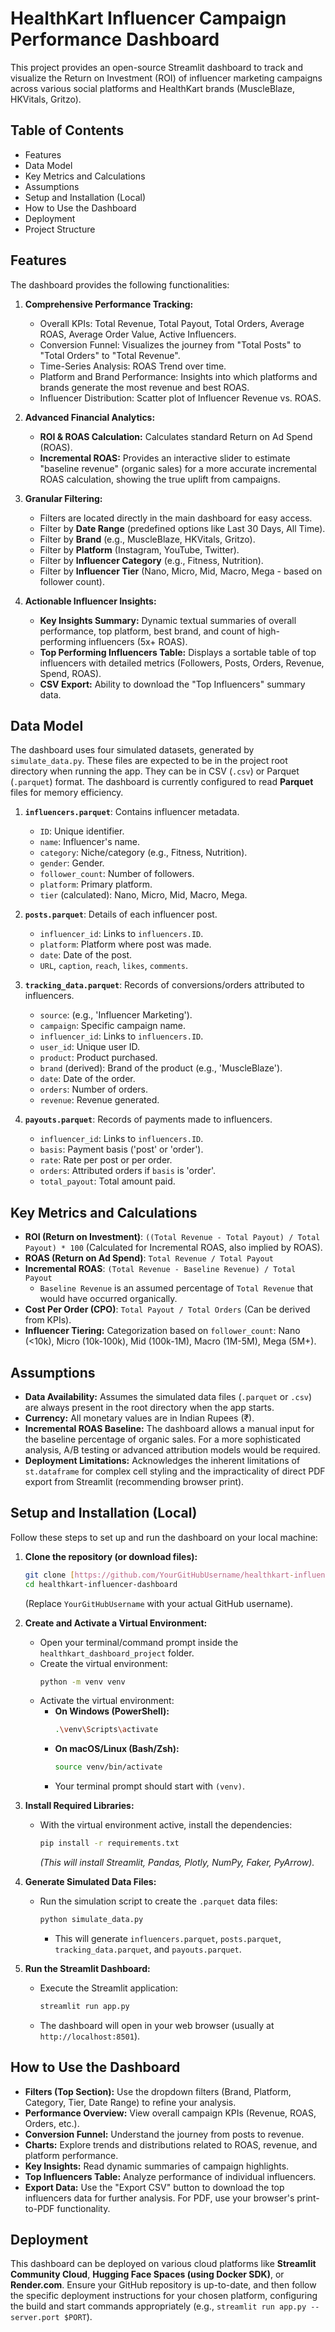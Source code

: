 # HealthKart Influencer Campaign Performance Dashboard

This project provides an open-source Streamlit dashboard to track and visualize the Return on Investment (ROI) of influencer marketing campaigns across various social platforms and HealthKart brands (MuscleBlaze, HKVitals, Gritzo).

## Table of Contents

- Features
- Data Model
- Key Metrics and Calculations
- Assumptions
- Setup and Installation (Local)
- How to Use the Dashboard
- Deployment
- Project Structure

## Features

The dashboard provides the following functionalities:

1.  **Comprehensive Performance Tracking:**
    * Overall KPIs: Total Revenue, Total Payout, Total Orders, Average ROAS, Average Order Value, Active Influencers.
    * Conversion Funnel: Visualizes the journey from "Total Posts" to "Total Orders" to "Total Revenue".
    * Time-Series Analysis: ROAS Trend over time.
    * Platform and Brand Performance: Insights into which platforms and brands generate the most revenue and best ROAS.
    * Influencer Distribution: Scatter plot of Influencer Revenue vs. ROAS.

2.  **Advanced Financial Analytics:**
    * **ROI & ROAS Calculation:** Calculates standard Return on Ad Spend (ROAS).
    * **Incremental ROAS:** Provides an interactive slider to estimate "baseline revenue" (organic sales) for a more accurate incremental ROAS calculation, showing the true uplift from campaigns.

3.  **Granular Filtering:**
    * Filters are located directly in the main dashboard for easy access.
    * Filter by **Date Range** (predefined options like Last 30 Days, All Time).
    * Filter by **Brand** (e.g., MuscleBlaze, HKVitals, Gritzo).
    * Filter by **Platform** (Instagram, YouTube, Twitter).
    * Filter by **Influencer Category** (e.g., Fitness, Nutrition).
    * Filter by **Influencer Tier** (Nano, Micro, Mid, Macro, Mega - based on follower count).

4.  **Actionable Influencer Insights:**
    * **Key Insights Summary:** Dynamic textual summaries of overall performance, top platform, best brand, and count of high-performing influencers (5x+ ROAS).
    * **Top Performing Influencers Table:** Displays a sortable table of top influencers with detailed metrics (Followers, Posts, Orders, Revenue, Spend, ROAS).
    * **CSV Export:** Ability to download the "Top Influencers" summary data.

## Data Model

The dashboard uses four simulated datasets, generated by `simulate_data.py`. These files are expected to be in the project root directory when running the app. They can be in CSV (`.csv`) or Parquet (`.parquet`) format. The dashboard is currently configured to read **Parquet** files for memory efficiency.

1.  **`influencers.parquet`**: Contains influencer metadata.
    * `ID`: Unique identifier.
    * `name`: Influencer's name.
    * `category`: Niche/category (e.g., Fitness, Nutrition).
    * `gender`: Gender.
    * `follower_count`: Number of followers.
    * `platform`: Primary platform.
    * `tier` (calculated): Nano, Micro, Mid, Macro, Mega.

2.  **`posts.parquet`**: Details of each influencer post.
    * `influencer_id`: Links to `influencers.ID`.
    * `platform`: Platform where post was made.
    * `date`: Date of the post.
    * `URL`, `caption`, `reach`, `likes`, `comments`.

3.  **`tracking_data.parquet`**: Records of conversions/orders attributed to influencers.
    * `source`: (e.g., 'Influencer Marketing').
    * `campaign`: Specific campaign name.
    * `influencer_id`: Links to `influencers.ID`.
    * `user_id`: Unique user ID.
    * `product`: Product purchased.
    * `brand` (derived): Brand of the product (e.g., 'MuscleBlaze').
    * `date`: Date of the order.
    * `orders`: Number of orders.
    * `revenue`: Revenue generated.

4.  **`payouts.parquet`**: Records of payments made to influencers.
    * `influencer_id`: Links to `influencers.ID`.
    * `basis`: Payment basis ('post' or 'order').
    * `rate`: Rate per post or per order.
    * `orders`: Attributed orders if `basis` is 'order'.
    * `total_payout`: Total amount paid.


## Key Metrics and Calculations

* **ROI (Return on Investment)**: `((Total Revenue - Total Payout) / Total Payout) * 100` (Calculated for Incremental ROAS, also implied by ROAS).
* **ROAS (Return on Ad Spend)**: `Total Revenue / Total Payout`
* **Incremental ROAS**: `(Total Revenue - Baseline Revenue) / Total Payout`
    * `Baseline Revenue` is an assumed percentage of `Total Revenue` that would have occurred organically.
* **Cost Per Order (CPO)**: `Total Payout / Total Orders` (Can be derived from KPIs).
* **Influencer Tiering:** Categorization based on `follower_count`: Nano (<10k), Micro (10k-100k), Mid (100k-1M), Macro (1M-5M), Mega (5M+).

## Assumptions

* **Data Availability:** Assumes the simulated data files (`.parquet` or `.csv`) are always present in the root directory when the app starts.
* **Currency:** All monetary values are in Indian Rupees (₹).
* **Incremental ROAS Baseline:** The dashboard allows a manual input for the baseline percentage of organic sales. For a more sophisticated analysis, A/B testing or advanced attribution models would be required.
* **Deployment Limitations:** Acknowledges the inherent limitations of `st.dataframe` for complex cell styling and the impracticality of direct PDF export from Streamlit (recommending browser print).

## Setup and Installation (Local)

Follow these steps to set up and run the dashboard on your local machine:

1.  **Clone the repository (or download files):**
    ```bash
    git clone [https://github.com/YourGitHubUsername/healthkart-influencer-dashboard.git](https://github.com/YourGitHubUsername/healthkart-influencer-dashboard.git)
    cd healthkart-influencer-dashboard
    ```
    (Replace `YourGitHubUsername` with your actual GitHub username).

2.  **Create and Activate a Virtual Environment:**
    * Open your terminal/command prompt inside the `healthkart_dashboard_project` folder.
    * Create the virtual environment:
        ```bash
        python -m venv venv
        ```
    * Activate the virtual environment:
        * **On Windows (PowerShell):**
            ```bash
            .\venv\Scripts\activate
            ```
        * **On macOS/Linux (Bash/Zsh):**
            ```bash
            source venv/bin/activate
            ```
        * Your terminal prompt should start with `(venv)`.

3.  **Install Required Libraries:**
    * With the virtual environment active, install the dependencies:
        ```bash
        pip install -r requirements.txt
        ```
        *(This will install Streamlit, Pandas, Plotly, NumPy, Faker, PyArrow).*

4.  **Generate Simulated Data Files:**
    * Run the simulation script to create the `.parquet` data files:
        ```bash
        python simulate_data.py
        ```
        * This will generate `influencers.parquet`, `posts.parquet`, `tracking_data.parquet`, and `payouts.parquet`.

5.  **Run the Streamlit Dashboard:**
    * Execute the Streamlit application:
        ```bash
        streamlit run app.py
        ```
    * The dashboard will open in your web browser (usually at `http://localhost:8501`).

## How to Use the Dashboard

* **Filters (Top Section):** Use the dropdown filters (Brand, Platform, Category, Tier, Date Range) to refine your analysis.
* **Performance Overview:** View overall campaign KPIs (Revenue, ROAS, Orders, etc.).
* **Conversion Funnel:** Understand the journey from posts to revenue.
* **Charts:** Explore trends and distributions related to ROAS, revenue, and platform performance.
* **Key Insights:** Read dynamic summaries of campaign highlights.
* **Top Influencers Table:** Analyze performance of individual influencers.
* **Export Data:** Use the "Export CSV" button to download the top influencers data for further analysis. For PDF, use your browser's print-to-PDF functionality.

## Deployment

This dashboard can be deployed on various cloud platforms like **Streamlit Community Cloud**, **Hugging Face Spaces (using Docker SDK)**, or **Render.com**. Ensure your GitHub repository is up-to-date, and then follow the specific deployment instructions for your chosen platform, configuring the build and start commands appropriately (e.g., `streamlit run app.py --server.port $PORT`).
